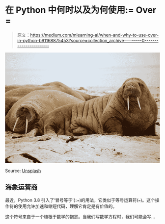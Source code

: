 # 在 Python 中何时以及为何使用:= Over =

> 原文：<https://medium.com/mlearning-ai/when-and-why-to-use-over-in-python-b91168875453?source=collection_archive---------0----------------------->

![](img/b85a0f4dd68b3b9ab533e91f474d4dc2.png)

Source: [Unsplash](https://unsplash.com/photos/h13Y8vyIXNU)

## 海象运营商

最近，Python 3.8 引入了‘冒号等于’(`:=`)的用法，它类似于等号运算符(`=`)。这个操作符的使用允许加速和缩短代码，理解它肯定是有价值的。

这个符号来自于一个植根于数学的抱怨。当我们写数学方程时，我们可能会写…